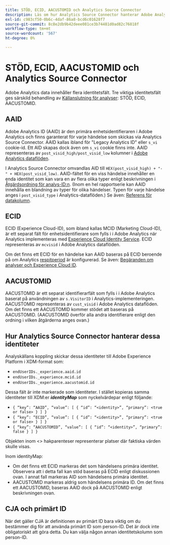 ```yaml
---
title: STÖD, ECID, AACUSTOMID och Analytics Source Connector
description: Läs om hur Analytics Source Connector hanterar Adobe Analytics identitetsfält.
exl-id: c983cf50-0b6c-4daf-86a8-bcd6c01628f7
source-git-commit: 8c8e2db9b42deee081ce3b74481d0ad82c76818f
workflow-type: tm+mt
source-wordcount: '567'
ht-degree: 0%

---
```


# STÖD, ECID, AACUSTOMID och Analytics Source Connector

Adobe Analytics data innehåller flera identitetsfält. Tre viktiga identitetsfält ges särskild behandling av [Källanslutning för analyser](https://experienceleague.adobe.com/docs/experience-platform/sources/ui-tutorials/create/adobe-applications/analytics.html?lang=en): STÖD, ECID, AACUSTOMID.

## AAID

Adobe Analytics ID (AAID) är den primära enhetsidentifieraren i Adobe Analytics och finns garanterat för varje händelse som skickas via Analytics Source Connector. AAID kallas ibland för &quot;Legacy Analytics ID&quot; eller `s_vi` cookie-id. Ett AID skapas dock även om `s_vi` cookie finns inte. AAID representeras av `post_visid_high/post_visid_low` kolumner i [Adobe Analytics dataflöden](https://experienceleague.adobe.com/docs/analytics/export/analytics-data-feed/data-feed-contents/datafeeds-reference.html?lang=en#columns%2C-descriptions%2C-and-data-types).

I Analytics Source Connector omvandlas AID till `HEX(post_visid_high) + "-" + HEX(post_visid_low)`. AAID-fältet för en viss händelse innehåller en enda identitet som kan vara en av flera olika typer enligt beskrivningen i [Åtgärdsordning för analys-ID:n](https://experienceleague.adobe.com/docs/id-service/using/reference/analytics-reference/analytics-order-of-operations.html?lang=en%5B%5D). (Inom en hel rapportserie kan AAID innehålla en blandning av typer för olika händelser. Typen för varje händelse anges i `post_visid_type` i Analytics-dataflöden.) Se även: [Referens för datakolumn](https://experienceleague.adobe.com/docs/analytics/export/analytics-data-feed/data-feed-contents/datafeeds-reference.html?lang=en).

## ECID

ECID (Experience Cloud-ID), som ibland kallas MCID (Marketing Cloud-ID), är ett separat fält för enhetsidentifierare som fylls i i Adobe Analytics när Analytics implementeras med [Experience Cloud Identity Service](https://experienceleague.adobe.com/docs/id-service/using/implementation/setup-analytics.html?lang=en). ECID representeras av `mcvisid` i Adobe Analytics dataflöden.

Om det finns ett ECID för en händelse kan AAID baseras på ECID beroende på om Analytics [respitperiod](https://experienceleague.adobe.com/docs/id-service/using/reference/analytics-reference/grace-period.html?lang=en) är konfigurerad. Se även: [Begäranden om analyser och Experience Cloud ID](https://experienceleague.adobe.com/docs/id-service/using/reference/analytics-reference/legacy-analytics.html?lang=en).

## AACUSTOMID

AACUSTOMID är ett separat identifierarfält som fylls i i Adobe Analytics baserat på användningen av `s.VisitorID` i Analytics-implementeringen. AACUSTOMID representeras av `cust_visid` i Adobe Analytics dataflöden. Om det finns ett AACUSTOMID kommer stödet att baseras på AACUSTOMID. (AACUSTOMID överför alla andra identifierare enligt den ordning i vilken åtgärderna anges ovan.)

## Hur Analytics Source Connector hanterar dessa identiteter

Analyskällans koppling skickar dessa identiteter till Adobe Experience Platform i XDM-format som:

* `endUserIDs._experience.aaid.id`
* `endUserIDs._experience.mcid.id`
* `endUserIDs._experience.aacustomid.id`

Dessa fält är inte markerade som identiteter. I stället kopieras samma identiteter till XDM:er **_identityMap_** som nyckelvärdepar enligt följande:

* `{ “key”: “AAID”, “value”: [ { “id”: “<identity>”, “primary”: <true or false> } ] }`
* `{ “key”: “ECID”, “value”: [ { “id”: “<identity>”, “primary”: <true or false> } ] }`
* `{ “key”: “AACUSTOMID”, “value”: [ { “id”: “<identity>”, “primary”: false } ] }`

Objekten inom &lt;> hakparenteser representerar platser där faktiska värden skulle visas.

Inom identityMap:

* Om det finns ett ECID markeras det som händelsens primära identitet. Observera att i detta fall kan stöd baseras på ECID enligt diskussionen ovan.
I annat fall markeras AID som händelsens primära identitet.
* AACUSTOMID markeras aldrig som händelsens primära ID. Om det finns ett AACUSTOMID, baseras AAID dock på AACUSTOMID enligt beskrivningen ovan.

## CJA och primärt ID

När det gäller CJA är definitionen av primärt ID bara viktig om du bestämmer dig för att använda primärt ID som person-ID. Det är dock inte obligatoriskt att göra detta. Du kan välja någon annan identitetskolumn som person-ID.

